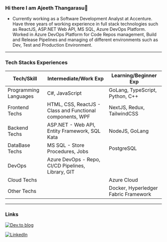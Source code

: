 ### Hi there I am Ajeeth Thangarasu👋

- Currently working as a Software Development Analyst at Accenture. Have three years of working experience in full stack technologies such as ReactJS, ASP.NET Web API, MS SQL, Azure DevOps Platform. Worked in Azure DevOps Platform for Code Repos management, Build and Release Pipelines and managing of different environments such as Dev, Test and Production Environment.

---

### Tech Stacks Experiences

| Tech/Skill | Intermediate/Work Exp | Learning/Beginner Exp |
| - | - | - |
| Programming Languages | C#, JavaScript | GoLang, TypeScript, Python, C++ |
| Frontend Techs | HTML, CSS, ReactJS - Class and Functional components, WPF | NextJS, Redux, TailwindCSS |
| Backend Techs | ASP.NET - Web API, Entity Framework, SQL Kata | NodeJS, GoLang
| DataBase Techs | MS SQL - Store Procedures, Jobs | PostgreSQL |
| DevOps | Azure DevOps - Repo, CI/CD Pipelines, Library, GIT| |
| Cloud Techs | | Azure Cloud |
| Other Techs | | Docker, Hyperledger Fabric Framework |

---
### Links

[![Dev.to blog](https://img.shields.io/badge/dev.to-0A0A0A?style=for-the-badge&logo=dev.to&logoColor=white)](https://dev.to/ajeetht)

[![LinkedIn](https://img.shields.io/badge/linkedin-%230077B5.svg?style=for-the-badge&logo=linkedin&logoColor=white)](https://www.linkedin.com/in/ajeeth-thangarasu/)

